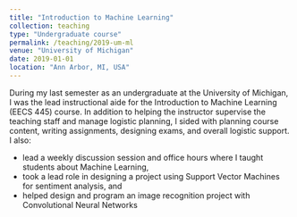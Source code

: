 ```yaml
---
title: "Introduction to Machine Learning"
collection: teaching
type: "Undergraduate course"
permalink: /teaching/2019-um-ml
venue: "University of Michigan"
date: 2019-01-01
location: "Ann Arbor, MI, USA"
---
```


During my last semester as an undergraduate at the University of Michigan, I was the lead instructional aide for the Introduction to Machine Learning (EECS 445) course. In addition to helping the instructor supervise the teaching staff and manage logistic planning, I sided with planning course content, writing assignments, designing exams, and overall logistic support. I also:

* lead a weekly discussion session and office hours where I taught students about Machine Learning,
* took a lead role in designing a project using Support Vector Machines for sentiment analysis, and
* helped design and program an image recognition project with Convolutional Neural Networks
